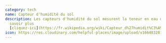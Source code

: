 ```yaml
---
category: tech
name: Capteur d'humidité du sol
description: Les capteurs d'humidité du sol mesurent la teneur en eau du sol. En
  savoir plus
  [cliquez-ici](https://fr.wikipedia.org/wiki/Capteur_d%27humidit%C3%A9_du_sol)
icon: https://res.cloudinary.com/helpful-places/image/upload/v1664832812/dtpr-icons/tech/water_a4fxuj.svg
---
```

